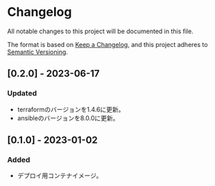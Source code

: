 # Changelog

All notable changes to this project will be documented in this file.

The format is based on [Keep a Changelog](https://keepachangelog.com/en/1.0.0/),
and this project adheres to [Semantic Versioning](https://semver.org/spec/v2.0.0.html).

## [0.2.0] - 2023-06-17
### Updated
- terraformのバージョンを1.4.6に更新。
- ansibleのバージョンを8.0.0に更新。


## [0.1.0] - 2023-01-02
### Added
- デプロイ用コンテナイメージ。